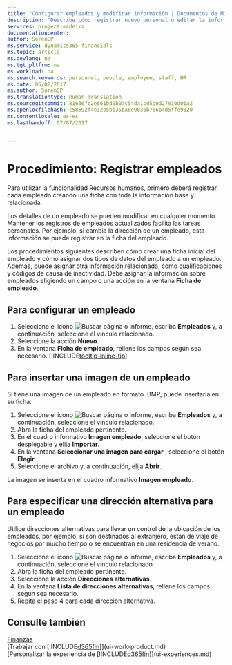```yaml
---
title: "Configurar empleados y modificar información | Documentos de Microsoft"
description: "Describe cómo registrar nuevo personal o editar la información del personal existente."
services: project-madeira
documentationcenter: 
author: SorenGP
ms.service: dynamics365-financials
ms.topic: article
ms.devlang: na
ms.tgt_pltfrm: na
ms.workload: na
ms.search.keywords: personnel, people, employee, staff, HR
ms.date: 06/02/2017
ms.author: SorenGP
ms.translationtype: Human Translation
ms.sourcegitcommit: 81636fc2e661bd9b07c54da1cd5d0d27e30d01a2
ms.openlocfilehash: c58592f4e32b5bb35ba6e9036b786b4d5ffe9820
ms.contentlocale: es-es
ms.lasthandoff: 07/07/2017


---
```

# <a name="how-to-register-employees"></a>Procedimiento: Registrar empleados
Para utilizar la funcionalidad Recursos humanos, primero deberá registrar cada empleado creando una ficha con toda la información base y relacionada.

Los detalles de un empleado se pueden modificar en cualquier momento. Mantener los registros de empleados actualizados facilita las tareas personales. Por ejemplo, si cambia la dirección de un empleado, esta información se puede registrar en la ficha del empleado.

Los procedimientos siguientes describen cómo crear una ficha inicial del empleado y cómo asignar dos tipos de datos del empleado a un empleado. Además, puede asignar otra información relacionada, como cualificaciones y códigos de causa de inactividad. Debe asignar la información sobre empleados eligiendo un campo o una acción en la ventana **Ficha de empleado**.

## <a name="to-set-up-an-employee"></a>Para configurar un empleado
1. Seleccione el icono ![Buscar página o informe](media/ui-search/search_small.png "icono Buscar página o informe"), escriba **Empleados** y, a continuación, seleccione el vínculo relacionado.
2. Seleccione la acción **Nuevo**.
3. En la ventana **Ficha de empleado**, rellene los campos según sea necesario. [!INCLUDE[tooltip-inline-tip](includes/tooltip-inline-tip_md.md)]

## <a name="to-insert-a-picture-of-an-employee"></a>Para insertar una imagen de un empleado
Si tiene una imagen de un empleado en formato .BMP, puede insertarla en su ficha.

1. Seleccione el icono ![Buscar página o informe](media/ui-search/search_small.png "icono Buscar página o informe"), escriba **Empleados** y, a continuación, seleccione el vínculo relacionado.
2. Abra la ficha del empleado pertinente.
3. En el cuadro informativo **Imagen empleado**, seleccione el botón desplegable y elija **Importar**.
4. En la ventana **Seleccionar una imagen para cargar** , seleccione el botón **Elegir**.
5. Seleccione el archivo y, a continuación, elija **Abrir**.

La imagen se inserta en el cuadro informativo **Imagen empleado**.

## <a name="to-register-an-alternate-address-for-an-employee"></a>Para especificar una dirección alternativa para un empleado
Utilice direcciones alternativas para llevar un control de la ubicación de los empleados, por ejemplo, si son destinados al extranjero, están de viaje de negocios por mucho tiempo o se encuentran en una residencia de verano.

1. Seleccione el icono ![Buscar página o informe](media/ui-search/search_small.png "icono Buscar página o informe"), escriba **Empleados** y, a continuación, seleccione el vínculo relacionado.
2. Abra la ficha del empleado pertinente.
3. Seleccione la acción **Direcciones alternativas**.
4. En la ventana **Lista de direcciones alternativas**, rellene los campos según sea necesario.
5. Repita el paso 4 para cada dirección alternativa.

## <a name="see-also"></a>Consulte también
[Finanzas](finance.md)  
[Trabajar con [!INCLUDE[d365fin](includes/d365fin_md.md)]](ui-work-product.md)  
[Personalizar la experiencia de [!INCLUDE[d365fin](includes/d365fin_md.md)]](ui-experiences.md)

